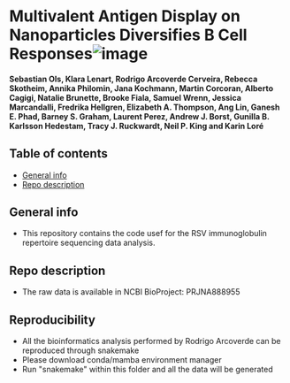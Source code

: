 # Multivalent Antigen Display on Nanoparticles Diversifies B Cell Responses![image](https://user-images.githubusercontent.com/60650478/195092244-ef36fc5c-42c1-480c-9163-1f8dfee3e886.png)
#### Sebastian Ols, Klara Lenart, Rodrigo Arcoverde Cerveira, Rebecca Skotheim, Annika Philomin, Jana Kochmann, Martin Corcoran, Alberto Cagigi, Natalie Brunette, Brooke Fiala, Samuel Wrenn, Jessica Marcandalli, Fredrika Hellgren, Elizabeth A. Thompson, Ang Lin, Ganesh E. Phad, Barney S. Graham, Laurent Perez, Andrew J. Borst, Gunilla B. Karlsson Hedestam, Tracy J. Ruckwardt, Neil P. King and Karin Loré


## Table of contents
* [General info](#general-info)
* [Repo description](#repo-description)

## General info
- This repository contains the code usef for the RSV immunoglobulin repertoire sequencing data analysis.

## Repo description
- The raw data is available in NCBI BioProject: PRJNA888955

## Reproducibility
- All the bioinformatics analysis performed by Rodrigo Arcoverde can be reproduced through snakemake
- Please download conda/mamba environment manager
- Run "snakemake" within this folder and all the data will be generated
